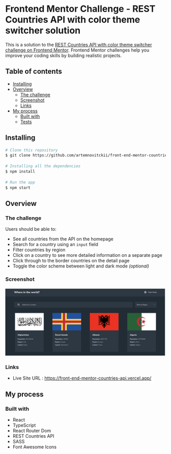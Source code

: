 # Frontend Mentor Challenge - REST Countries API with color theme switcher solution

This is a solution to the [REST Countries API with color theme switcher challenge on Frontend Mentor](https://www.frontendmentor.io/challenges/rest-countries-api-with-color-theme-switcher-5cacc469fec04111f7b848ca). Frontend Mentor challenges help you improve your coding skills by building realistic projects.

## Table of contents

- [Installing](#installing)
- [Overview](#overview)
  - [The challenge](#the-challenge)
  - [Screenshot](#screenshot)
  - [Links](#links)
- [My process](#my-process)
  - [Built with](#built-with)
  - [Tests](#tests)

## Installing

```bash
# Clone this repository
$ git clone https://github.com/artemnovitckii/front-end-mentor-countries-api.git

# Installing all the dependencies
$ npm install

# Run the app
$ npm start
```

## Overview

### The challenge

Users should be able to:

- See all countries from the API on the homepage
- Search for a country using an `input` field
- Filter countries by region
- Click on a country to see more detailed information on a separate page
- Click through to the border countries on the detail page
- Toggle the color scheme between light and dark mode _(optional)_

### Screenshot

![](./screenshot.png)

### Links

- Live Site URL : https://front-end-mentor-countries-api.vercel.app/

## My process

### Built with

- React
- TypeScript
- React Router Dom
- REST Countries API
- SASS
- Font Awesome Icons
